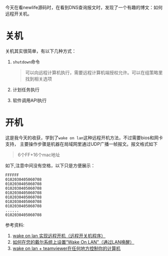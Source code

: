 今天在看newlife源码时，在看到DNS查询报文时，发现了一个有趣的博文：如何远程开关机。

# 关机
关机其实很简单，有以下几种方式：
1. `shutdown`命令
    > 可以向远程计算机执行，需要远程计算机端授权允许。可以在组策略里找到相关选项

2. 计划任务执行
3. 软件调用API执行

# 开机
这是我今天的收获，学到了`wake on lan`这种远程开机方法，不过需要bios和网卡支持，
主要操作步骤是机器在局域网里通过UDP广播一帧报文。报文格式如下
> 6个FF+16个mac地址

如下,注意中间没有空格，以下只是方便展示：
```
FFFFFF
0102030405060708
0102030405060708
0102030405060708
0102030405060708
0102030405060708
0102030405060708
0102030405060708
......
0102030405060708
```

参考资料:

1. [wake on lan 实现远程开机（远程开关机程序）](https://www.cnblogs.com/topdog/archive/2011/10/30/2229099.html)
2. [如何在您的戴尔系统上设置“Wake On LAN”（通过LAN唤醒）](https://www.cnblogs.com/smartlife/articles/10187817.html)
3. [wake on lan + teamviewer在任何地方控制你的计算机](https://www.jianshu.com/p/44349aa7cc7b)